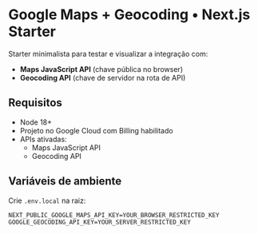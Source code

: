 # Google Maps + Geocoding • Next.js Starter

Starter minimalista para testar e visualizar a integração com:
- **Maps JavaScript API** (chave pública no browser)
- **Geocoding API** (chave de servidor na rota de API)

## Requisitos
- Node 18+
- Projeto no Google Cloud com Billing habilitado
- APIs ativadas:
  - Maps JavaScript API
  - Geocoding API

## Variáveis de ambiente
Crie `.env.local` na raiz:
```env
NEXT_PUBLIC_GOOGLE_MAPS_API_KEY=YOUR_BROWSER_RESTRICTED_KEY
GOOGLE_GEOCODING_API_KEY=YOUR_SERVER_RESTRICTED_KEY
